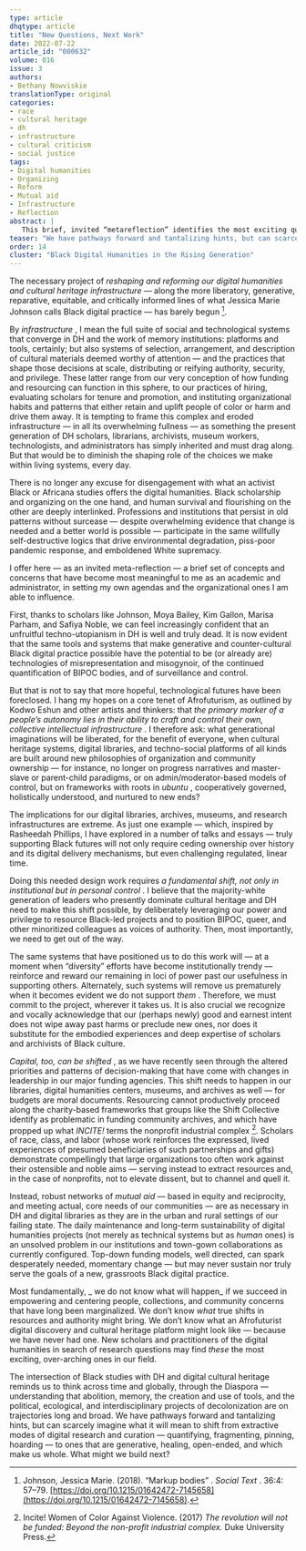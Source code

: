 ```yaml
---
type: article
dhqtype: article
title: "New Questions, Next Work"
date: 2022-07-22
article_id: "000632"
volume: 016
issue: 3
authors:
- Bethany Nowviskie
translationType: original
categories:
- race
- cultural heritage
- dh
- infrastructure
- cultural criticism
- social justice
tags:
- Digital humanities
- Organizing
- Reform
- Mutual aid
- Infrastructure
- Reflection
abstract: |
   This brief, invited “metareflection” identifies the most exciting questions in digital humanities and cultural heritage as those opened up by a potential redistribution of power and redesign of our social and technological infrastructure inspired by Black Studies, arts, and digital practice. What might it mean to shift from extractive and controlled modes of digital research and curation to ones that are generative, healing, and truly open-ended? What will happen if we succeed in empowering and centering individuals, collections, and community concerns that have long been marginalized? What might the DH community build next, if we make necessary changes in capital, focus, and control — and embrace the shaping role of the choices that each of us make within living systems every day?
teaser: "We have pathways forward and tantalizing hints, but can scarcely imagine what it will mean to shift from extractive modes of digital research and curation — quantifying, fragmenting, pinning, hoarding — to ones that are generative, healing, open-ended, and which make us whole."
order: 14
cluster: "Black Digital Humanities in the Rising Generation"
---
```

  
The necessary project of  _reshaping and reforming our digital humanities and cultural heritage infrastructure_  — along the more liberatory, generative, reparative, equitable, and critically informed lines of what Jessica Marie Johnson calls Black digital practice — has barely begun [^johnson2018].
  
By  _infrastructure_ , I mean the full suite of social and technological systems that converge in DH and the work of memory institutions: platforms and tools, certainly; but also systems of selection, arrangement, and description of cultural materials deemed worthy of attention — and the practices that shape those decisions at scale, distributing or reifying authority, security, and privilege. These latter range from our very conception of how funding and resourcing can function in this sphere, to our practices of hiring, evaluating scholars for tenure and promotion, and instituting organizational habits and patterns that either retain and uplift people of color or harm and drive them away. It is tempting to frame this complex and eroded infrastructure — in all its overwhelming fullness — as something the present generation of DH scholars, librarians, archivists, museum workers, technologists, and administrators has simply inherited and must drag along. But that would be to diminish the shaping role of the choices we make within living systems, every day.
  
There is no longer any excuse for disengagement with what an activist Black or Africana studies offers the digital humanities. Black scholarship and organizing on the one hand, and human survival and flourishing on the other are deeply interlinked. Professions and institutions that persist in old patterns without surcease — despite overwhelming evidence that change is needed and a better world is possible — participate in the same willfully self-destructive logics that drive environmental degradation, piss-poor pandemic response, and emboldened White supremacy.
  
I offer here — as an invited meta-reflection — a brief set of concepts and concerns that have become most meaningful to me as an academic and administrator, in setting my own agendas and the organizational ones I am able to influence.
  
  
First, thanks to scholars like Johnson, Moya Bailey, Kim Gallon, Marisa Parham, and Safiya Noble, we can feel increasingly confident that an unfruitful techno-utopianism in DH is well and truly dead. It is now evident that the same tools and systems that make generative and counter-cultural Black digital practice possible have the potential to be (or already are) technologies of misrepresentation and misogynoir, of the continued quantification of BIPOC bodies, and of surveillance and control.
  
But that is not to say that more hopeful, technological futures have been foreclosed. I hang my hopes on a core tenet of Afrofuturism, as outlined by Kodwo Eshun and other artists and thinkers: that  _the primary marker of a people’s autonomy lies in their ability to craft and control their own, collective intellectual infrastructure_ . I therefore ask: what generational imaginations will be liberated, for the benefit of everyone, when cultural heritage systems, digital libraries, and techno-social platforms of all kinds are built around new philosophies of organization and community ownership — for instance, no longer on progress narratives and master-slave or parent-child paradigms, or on admin/moderator-based models of control, but on frameworks with roots in  _ubuntu_ , cooperatively governed, holistically understood, and nurtured to new ends?
  
The implications for our digital libraries, archives, museums, and research infrastructures are extreme. As just one example — which, inspired by Rasheedah Phillips, I have explored in a number of talks and essays — truly supporting Black futures will not only require ceding ownership over history and its digital delivery mechanisms, but even challenging regulated, linear time.
  
Doing this needed design work requires  _a fundamental shift, not only in institutional but in personal control_ . I believe that the majority-white generation of leaders who presently dominate cultural heritage and DH need to make this shift possible, by deliberately leveraging our power and privilege to resource Black-led projects and to position BIPOC, queer, and other minoritized colleagues as voices of authority. Then, most importantly, we need to get out of the way.
  
The same systems that have positioned us to do this work will — at a moment when “diversity” efforts have become institutionally trendy — reinforce and reward our remaining in loci of power past our usefulness in supporting others. Alternately, such systems will remove us prematurely when it becomes evident we do not support  _them_ . Therefore, we must commit to the project, wherever it takes us. It is also crucial we recognize and vocally acknowledge that our (perhaps newly) good and earnest intent does not wipe away past harms or preclude new ones, nor does it substitute for the embodied experiences and deep expertise of scholars and archivists of Black culture.
      
 _Capital, too, can be shifted_ , as we have recently seen through the altered priorities and patterns of decision-making that have come with changes in leadership in our major funding agencies. This shift needs to happen in our libraries, digital humanities centers, museums, and archives as well — for budgets are moral documents. Resourcing cannot productively proceed along the charity-based frameworks that groups like the Shift Collective identify as problematic in funding community archives, and which have propped up what  _INCITE!_  terms the nonprofit industrial complex  [^incite2017]. Scholars of race, class, and labor (whose work reinforces the expressed, lived experiences of presumed beneficiaries of such partnerships and gifts) demonstrate compellingly that large organizations too often work against their ostensible and noble aims — serving instead to extract resources and, in the case of nonprofits, not to elevate dissent, but to channel and quell it.
  
Instead, robust networks of  _mutual aid_  — based in equity and reciprocity, and meeting actual, core needs of our communities — are as necessary in DH and digital libraries as they are in the urban and rural settings of our failing state. The daily maintenance and long-term sustainability of digital humanities projects (not merely as technical systems but as  _human_  ones) is an unsolved problem in our institutions and town-gown collaborations as currently configured. Top-down funding models, well directed, can spark desperately needed, momentary change — but may never sustain nor truly serve the goals of a new, grassroots Black digital practice.
    
Most fundamentally, _ we do not know what will happen_  if we succeed in empowering and centering people, collections, and community concerns that have long been marginalized. We don’t know  _what_  true shifts in resources and authority might bring. We don’t know what an Afrofuturist digital discovery and cultural heritage platform might look like — because we have never had one. New scholars and practitioners of the digital humanities in search of research questions may find  _these_  the most exciting, over-arching ones in our field.
    

  
The intersection of Black studies with DH and digital cultural heritage reminds us to think across time and globally, through the Diaspora — understanding that abolition, memory, the creation and use of tools, and the political, ecological, and interdisciplinary projects of decolonization are on trajectories long and broad. We have pathways forward and tantalizing hints, but can scarcely imagine what it will mean to shift from extractive modes of digital research and curation — quantifying, fragmenting, pinning, hoarding — to ones that are generative, healing, open-ended, and which make us whole. What might we build next?
    
[^incite2017]:  Incite! Women of Color Against Violence. (2017)  _The revolution will not be funded: Beyond the non-profit industrial complex._  Duke University Press.  
[^johnson2018]: Johnson, Jessica Marie. (2018).  “Markup bodies” .  _Social Text_ . 36:4: 57–79. [https://doi.org/10.1215/01642472-7145658](https://doi.org/10.1215/01642472-7145658).  